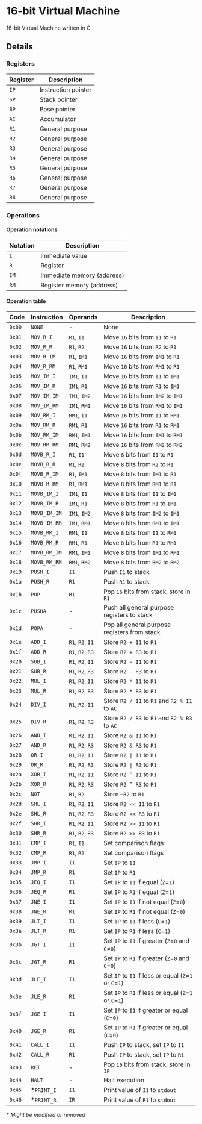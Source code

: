 # 16-bit Virtual Machine

16-bit Virtual Machine written in C

## Details

### Registers

| Register | Description                                                     |
|----------|-----------------------------------------------------------------|
| `IP`     | Instruction pointer                                             |
| `SP`     | Stack pointer                                                   |
| `BP`     | Base pointer                                                    |
| `AC`     | Accumulator                                                     |
| `R1`     | General purpose                                                 |
| `R2`     | General purpose                                                 |
| `R3`     | General purpose                                                 |
| `R4`     | General purpose                                                 |
| `R5`     | General purpose                                                 |
| `R6`     | General purpose                                                 |
| `R7`     | General purpose                                                 |
| `R8`     | General purpose                                                 |

### Operations

#### Operation notations
| Notation | Description                                                     |
|----------|-----------------------------------------------------------------|
| `I`      | Immediate value                                                 |
| `R`      | Register                                                        |
| `IM`     | Immediate memory (address)                                      |
| `RM`     | Register memory (address)                                       |

#### Operation table
| Code   | Instruction  | Operands          | Description                                            |
|--------|--------------|-------------------|--------------------------------------------------------|
| `0x00` | `NONE`       | -                 | None                                                   |
| `0x01` | `MOV_R_I`    | `R1`, `I1`        | Move `16` bits from `I1` to `R1`                       |
| `0x02` | `MOV_R_R`    | `R1`, `R2`        | Move `16` bits from `R2` to `R1`                       |
| `0x03` | `MOV_R_IM`   | `R1`, `IM1`       | Move `16` bits from `IM1` to `R1`                      |
| `0x04` | `MOV_R_RM`   | `R1`, `RM1`       | Move `16` bits from `RM1` to `R1`                      |
| `0x05` | `MOV_IM_I`   | `IM1`, `I1`       | Move `16` bits from `I1` to `IM1`                      |
| `0x06` | `MOV_IM_R`   | `IM1`, `R1`       | Move `16` bits from `R1` to `IM1`                      |
| `0x07` | `MOV_IM_IM`  | `IM1`, `IM2`      | Move `16` bits from `IM2` to `IM1`                     |
| `0x08` | `MOV_IM_RM`  | `IM1`, `RM1`      | Move `16` bits from `RM1` to `IM1`                     |
| `0x09` | `MOV_RM_I`   | `RM1`, `I1`       | Move `16` bits from `I1` to `RM1`                      |
| `0x0a` | `MOV_RM_R`   | `RM1`, `R1`       | Move `16` bits from `R1` to `RM1`                      |
| `0x0b` | `MOV_RM_IM`  | `RM1`, `IM1`      | Move `16` bits from `IM1` to `RM1`                     |
| `0x0c` | `MOV_RM_RM`  | `RM1`, `RM2`      | Move `16` bits from `RM2` to `RM2`                     |
| `0x0d` | `MOVB_R_I`   | `R1`, `I1`        | Move `8` bits from `I1` to `R1`                        |
| `0x0e` | `MOVB_R_R`   | `R1`, `R2`        | Move `8` bits from `R2` to `R1`                        |
| `0x0f` | `MOVB_R_IM`  | `R1`, `IM1`       | Move `8` bits from `IM1` to `R1`                       |
| `0x10` | `MOVB_R_RM`  | `R1`, `RM1`       | Move `8` bits from `RM1` to `R1`                       |
| `0x11` | `MOVB_IM_I`  | `IM1`, `I1`       | Move `8` bits from `I1` to `IM1`                       |
| `0x12` | `MOVB_IM_R`  | `IM1`, `R1`       | Move `8` bits from `R1` to `IM1`                       |
| `0x13` | `MOVB_IM_IM` | `IM1`, `IM2`      | Move `8` bits from `IM2` to `IM1`                      |
| `0x14` | `MOVB_IM_RM` | `IM1`, `RM1`      | Move `8` bits from `RM1` to `IM1`                      |
| `0x15` | `MOVB_RM_I`  | `RM1`, `I1`       | Move `8` bits from `I1` to `RM1`                       |
| `0x16` | `MOVB_RM_R`  | `RM1`, `R1`       | Move `8` bits from `R1` to `RM1`                       |
| `0x17` | `MOVB_RM_IM` | `RM1`, `IM1`      | Move `8` bits from `IM1` to `RM1`                      |
| `0x18` | `MOVB_RM_RM` | `RM1`, `RM2`      | Move `8` bits from `RM2` to `RM2`                      |
| `0x19` | `PUSH_I`     | `I1`              | Push `I1` to stack                                     |
| `0x1a` | `PUSH_R`     | `R1`              | Push `R1` to stack                                     |
| `0x1b` | `POP`        | `R1`              | Pop `16` bits from stack, store in `R1`                |
| `0x1c` | `PUSHA`      | -                 | Push all general purpose registers to stack            |
| `0x1d` | `POPA`       | -                 | Pop all general purpose registers from stack           |
| `0x1e` | `ADD_I`      | `R1`, `R2`, `I1`  | Store `R2 + I1` to `R1`                                |
| `0x1f` | `ADD_R`      | `R1`, `R2`, `R3`  | Store `R2 + R3` to `R1`                                |
| `0x20` | `SUB_I`      | `R1`, `R2`, `I1`  | Store `R2 - I1` to `R1`                                |
| `0x21` | `SUB_R`      | `R1`, `R2`, `R3`  | Store `R2 - R3` to `R1`                                |
| `0x22` | `MUL_I`      | `R1`, `R2`, `I1`  | Store `R2 * I1` to `R1`                                |
| `0x23` | `MUL_R`      | `R1`, `R2`, `R3`  | Store `R2 * R3` to `R1`                                |
| `0x24` | `DIV_I`      | `R1`, `R2`, `I1`  | Store `R2 / I1` to `R1` and `R2 % I1` to `AC`          |
| `0x25` | `DIV_R`      | `R1`, `R2`, `R3`  | Store `R2 / R3` to `R1` and `R2 % R3` to `AC`          |
| `0x26` | `AND_I`      | `R1`, `R2`, `I1`  | Store `R2 & I1` to `R1`                                |
| `0x27` | `AND_R`      | `R1`, `R2`, `R3`  | Store `R2 & R3` to `R1`                                |
| `0x28` | `OR_I`       | `R1`, `R2`, `I1`  | Store `R2 \| I1` to `R1`                               |
| `0x29` | `OR_R`       | `R1`, `R2`, `R3`  | Store `R2 \| R3` to `R1`                               |
| `0x2a` | `XOR_I`      | `R1`, `R2`, `I1`  | Store `R2 ^ I1` to `R1`                                |
| `0x2b` | `XOR_R`      | `R1`, `R2`, `R3`  | Store `R2 ^ R3` to `R1`                                |
| `0x2c` | `NOT`        | `R1`, `R2`        | Store `~R2` to `R1`                                    |
| `0x2d` | `SHL_I`      | `R1`, `R2`, `I1`  | Store `R2 << I1` to `R1`                               |
| `0x2e` | `SHL_R`      | `R1`, `R2`, `R3`  | Store `R2 << R3` to `R1`                               |
| `0x2f` | `SHR_I`      | `R1`, `R2`, `I1`  | Store `R2 >> I1` to `R1`                               |
| `0x30` | `SHR_R`      | `R1`, `R2`, `R3`  | Store `R2 >> R3` to `R1`                               |
| `0x31` | `CMP_I`      | `R1`, `I1`        | Set comparison flags                                   |
| `0x32` | `CMP_R`      | `R1`, `R2`        | Set comparison flags                                   |
| `0x33` | `JMP_I`      | `I1`              | Set `IP` to `I1`                                       |
| `0x34` | `JMP_R`      | `R1`              | Set `IP` to `R1`                                       |
| `0x35` | `JEQ_I`      | `I1`              | Set `IP` to `I1` if equal (`Z`=`1`)                    |
| `0x36` | `JEQ_R`      | `R1`              | Set `IP` to `R1` if equal (`Z`=`1`)                    |
| `0x37` | `JNE_I`      | `I1`              | Set `IP` to `I1` if not equal (`Z`=`0`)                |
| `0x38` | `JNE_R`      | `R1`              | Set `IP` to `R1` if not equal (`Z`=`0`)                |
| `0x39` | `JLT_I`      | `I1`              | Set `IP` to `I1` if less (`C`=`1`)                     |
| `0x3a` | `JLT_R`      | `R1`              | Set `IP` to `R1` if less (`C`=`1`)                     |
| `0x3b` | `JGT_I`      | `I1`              | Set `IP` to `I1` if greater (`Z`=`0` and `C`=`0`)      |
| `0x3c` | `JGT_R`      | `R1`              | Set `IP` to `R1` if greater (`Z`=`0` and `C`=`0`)      |
| `0x3d` | `JLE_I`      | `I1`              | Set `IP` to `I1` if less or equal (`Z`=`1` or `C`=`1`) |
| `0x3e` | `JLE_R`      | `R1`              | Set `IP` to `R1` if less or equal (`Z`=`1` or `C`=`1`) |
| `0x3f` | `JGE_I`      | `I1`              | Set `IP` to `I1` if greater or equal (`C`=`0`)         |
| `0x40` | `JGE_R`      | `R1`              | Set `IP` to `R1` if greater or equal (`C`=`0`)         |
| `0x41` | `CALL_I`     | `I1`              | Push `IP` to stack, set `IP` to `I1`                   |
| `0x42` | `CALL_R`     | `R1`              | Push `IP` to stack, set `IP` to `R1`                   |
| `0x43` | `RET`        | -                 | Pop `16` bits from stack, store in `IP`                |
| `0x44` | `HALT`       | -                 | Halt execution                                         |
| `0x45` | *`PRINT_I`   | `I1`              | Print value of `I1` to `stdout`                        |
| `0x46` | *`PRINT_R`   | `IR`              | Print value of `R1` to `stdout`                        |

_* Might be modified or removed_


